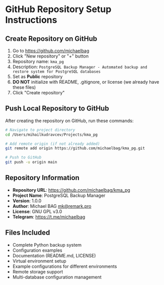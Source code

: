 # GitHub Repository Setup Instructions

## Create Repository on GitHub

1. Go to https://github.com/michaelbag
2. Click "New repository" or "+" button
3. Repository name: `kma_pg`
4. Description: `PostgreSQL Backup Manager - Automated backup and restore system for PostgreSQL databases`
5. Set as **Public** repository
6. **DO NOT** initialize with README, .gitignore, or license (we already have these files)
7. Click "Create repository"

## Push Local Repository to GitHub

After creating the repository on GitHub, run these commands:

```bash
# Navigate to project directory
cd /Users/mihailkudravcev/Projects/kma_pg

# Add remote origin (if not already added)
git remote add origin https://github.com/michaelbag/kma_pg.git

# Push to GitHub
git push -u origin main
```

## Repository Information

- **Repository URL**: https://github.com/michaelbag/kma_pg
- **Project Name**: PostgreSQL Backup Manager
- **Version**: 1.0.0
- **Author**: Michael BAG <mk@remark.pro>
- **License**: GNU GPL v3.0
- **Telegram**: https://t.me/michaelbag

## Files Included

- Complete Python backup system
- Configuration examples
- Documentation (README.md, LICENSE)
- Virtual environment setup
- Example configurations for different environments
- Remote storage support
- Multi-database configuration management
